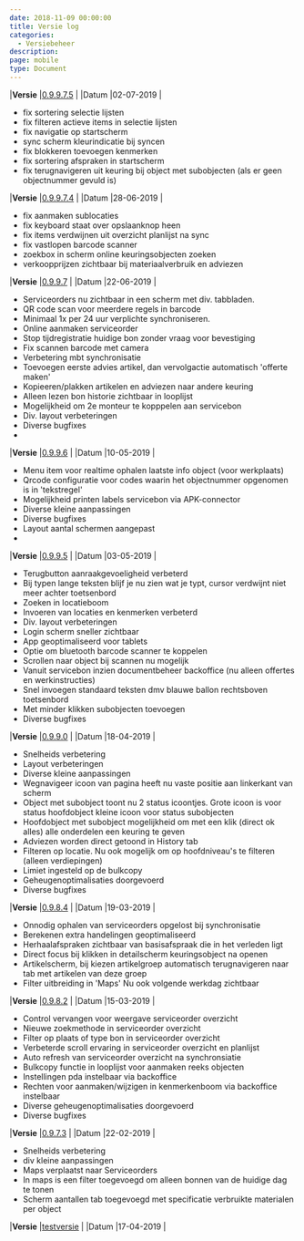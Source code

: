 ```yaml
---
date: 2018-11-09 00:00:00
title: Versie log
categories:
  - Versiebeheer
description:
page: mobile
type: Document
---
```

|**Versie** |[0.9.9.7.5](http://apk4umobile.v2.ignissoftware.nl/apkupdates/mobilev2/Ignis.9975.apk) | |Datum |02-07-2019 |
* fix sortering selectie lijsten
* fix filteren actieve items in selectie lijsten
* fix navigatie op startscherm
* sync scherm kleurindicatie bij syncen
* fix blokkeren toevoegen kenmerken
* fix sortering afspraken in startscherm
* fix terugnavigeren uit keuring bij object met subobjecten (als er geen objectnummer gevuld is)

|**Versie** |[0.9.9.7.4](http://apk4umobile.v2.ignissoftware.nl/apkupdates/mobilev2/Ignis.9974.apk) | |Datum |28-06-2019 |
* fix aanmaken sublocaties
* fix keyboard staat over opslaanknop heen
* fix items verdwijnen uit overzicht planlijst na sync
* fix vastlopen barcode scanner
* zoekbox in scherm online keuringsobjecten zoeken
* verkoopprijzen zichtbaar bij materiaalverbruik en adviezen

|**Versie** |[0.9.9.7](http://apk4umobile.v2.ignissoftware.nl/apkupdates/mobilev2/Ignis.9973.apk) | |Datum |22-06-2019 |
* Serviceorders nu zichtbaar in een scherm met div. tabbladen.
* QR code scan voor meerdere regels in barcode
* Minimaal 1x per 24 uur verplichte synchroniseren.
* Online aanmaken serviceorder
* Stop tijdregistratie huidige bon zonder vraag voor bevestiging
* Fix scannen barcode met camera
* Verbetering mbt synchronisatie
* Toevoegen eerste advies artikel, dan vervolgactie automatisch 'offerte maken' 
* Kopieeren/plakken artikelen en adviezen naar andere keuring
* Alleen lezen bon historie zichtbaar in looplijst
* Mogelijkheid om 2e monteur te kopppelen aan servicebon
* Div. layout verbeteringen
* Diverse bugfixes
* 

|**Versie** |[0.9.9.6](http://apk4umobile.v2.ignissoftware.nl/apkupdates/mobilev2/Ignis.9962.apk) | |Datum |10-05-2019 |
* Menu item voor realtime ophalen laatste info object (voor werkplaats)
* Qrcode configuratie voor codes waarin het objectnummer opgenomen is in 'tekstregel'
* Mogelijkheid printen labels servicebon via APK-connector
* Diverse kleine aanpassingen
* Diverse bugfixes
* Layout aantal schermen aangepast
* 

|**Versie** |[0.9.9.5](http://apk4umobile.v2.ignissoftware.nl/apkupdates/mobilev2/Ignis.995.apk) | |Datum |03-05-2019 |
* Terugbutton aanraakgevoeligheid verbeterd
* Bij typen lange teksten blijf je nu zien wat je typt, cursor verdwijnt niet meer achter toetsenbord
* Zoeken in locatieboom
* Invoeren van locaties en kenmerken verbeterd
* Div. layout verbeteringen
* Login scherm sneller zichtbaar
* App geoptimaliseerd voor tablets
* Optie om bluetooth barcode scanner te koppelen
* Scrollen naar object bij scannen nu mogelijk
* Vanuit servicebon inzien documentbeheer backoffice (nu alleen offertes en werkinstructies)
* Snel invoegen standaard teksten dmv blauwe ballon rechtsboven toetsenbord
* Met minder klikken subobjecten toevoegen
* Diverse bugfixes
  

|**Versie** |[0.9.9.0](http://apk4umobile.v2.ignissoftware.nl/apkupdates/mobilev2/Ignis.990.apk) | |Datum |18-04-2019 |
* Snelheids verbetering
* Layout verbeteringen
* Diverse kleine aanpassingen
* Wegnavigeer icoon van pagina heeft nu vaste positie aan linkerkant van scherm
* Object met subobject toont nu 2 status icoontjes. Grote icoon is voor status hoofdobject kleine icoon voor status subobjecten
* Hoofdobject met subobject mogelijkheid om met een klik (direct ok alles) alle onderdelen een keuring te geven
* Adviezen worden direct getoond in History tab
* Filteren op locatie. Nu ook mogelijk om op hoofdniveau's te filteren (alleen verdiepingen)
* Limiet ingesteld op de bulkcopy
* Geheugenoptimalisaties doorgevoerd
* Diverse bugfixes


|**Versie** |[0.9.8.4](http://apk4umobile.v2.ignissoftware.nl/apkupdates/mobilev2/Ignis.984.apk) | |Datum |19-03-2019 |
* Onnodig ophalen van serviceorders opgelost bij synchronisatie
* Berekenen extra handelingen geoptimaliseerd
* Herhaalafspraken zichtbaar van basisafspraak die in het verleden ligt
* Direct focus bij klikken in  detailscherm keuringsobject na openen
* Artikelscherm, bij kiezen artikelgroep automatisch terugnavigeren naar tab met artikelen van deze groep
* Filter uitbreiding in 'Maps'  Nu ook volgende werkdag zichtbaar

|**Versie** |[0.9.8.2](http://apk4umobile.v2.ignissoftware.nl/apkupdates/mobilev2/Ignis.982.apk) | |Datum |15-03-2019 |
* Control vervangen voor weergave serviceorder overzicht
* Nieuwe zoekmethode in serviceorder overzicht
* Filter op plaats of type bon in serviceorder overzicht
* Verbeterde scroll ervaring in serviceorder overzicht en planlijst
* Auto refresh van serviceorder overzicht na synchronsiatie
* Bulkcopy functie in looplijst voor aanmaken reeks objecten
* Instellingen pda instelbaar via backoffice
* Rechten voor aanmaken/wijzigen in kenmerkenboom via backoffice instelbaar
* Diverse geheugenoptimalisaties doorgevoerd
* Diverse bugfixes

|**Versie** |[0.9.7.3](http://apk4umobile.v2.ignissoftware.nl/apkupdates/mobilev2/Ignis.973.apk) | |Datum |22-02-2019 |
* Snelheids verbetering
* div kleine aanpassingen
* Maps verplaatst naar Serviceorders
* In maps is een filter toegevoegd om alleen bonnen van de huidige dag te tonen
* Scherm aantallen tab toegevoegd met specificatie verbruikte materialen per object


|**Versie** |[testversie](http://apk4umobile.v2.ignissoftware.nl/apkupdates/mobilev2/Ignis.test.apk) | |Datum |17-04-2019 |
